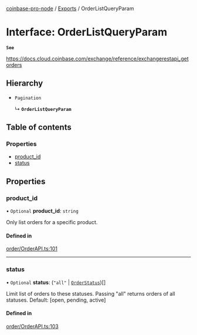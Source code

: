 [coinbase-pro-node](../README.md) / [Exports](../modules.md) / OrderListQueryParam

# Interface: OrderListQueryParam

**`See`**

https://docs.cloud.coinbase.com/exchange/reference/exchangerestapi_getorders

## Hierarchy

- `Pagination`

  ↳ **`OrderListQueryParam`**

## Table of contents

### Properties

- [product_id](OrderListQueryParam.md#product_id)
- [status](OrderListQueryParam.md#status)

## Properties

### product_id

• `Optional` **product_id**: `string`

Only list orders for a specific product.

#### Defined in

[order/OrderAPI.ts:101](https://github.com/bennycode/coinbase-pro-node/blob/dacd532/src/order/OrderAPI.ts#L101)

---

### status

• `Optional` **status**: (`"all"` \| [`OrderStatus`](../enums/OrderStatus.md))[]

Limit list of orders to these statuses. Passing "all" returns orders of all statuses. Default: [open, pending, active]

#### Defined in

[order/OrderAPI.ts:103](https://github.com/bennycode/coinbase-pro-node/blob/dacd532/src/order/OrderAPI.ts#L103)
